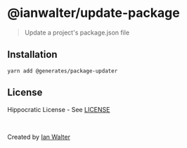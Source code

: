# @ianwalter/update-package
> Update a project's package.json file

## Installation

```console
yarn add @generates/package-updater
```

## License

Hippocratic License - See [LICENSE][licenseUrl]

&nbsp;

Created by [Ian Walter](https://ianwalter.dev)

[npmImage]: https://img.shields.io/npm/v/@generates/package-updater.svg
[npmUrl]: https://www.npmjs.com/package/@generates/package-updater
[licenseUrl]: https://github.com/generates/package-updater/blob/master/LICENSE
